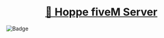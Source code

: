 <h1 align="center">
    <a href="https://pt-br.reactjs.org/">🔗 Hoppe fiveM Server</a>
</h1>

![Badge](https://twitter.com/GabrielhoppeM?style=for-the-badge&logo=ghost)
